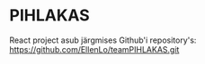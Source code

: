 # PIHLAKAS
React project asub järgmises Github'i repository's:
https://github.com/EllenLo/teamPIHLAKAS.git
